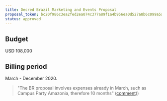 ```yaml
---
title: Decred Brazil Marketing and Events Proposal
proposal_token: bc20f986c3ea2fed2ea074c377a89f1a4b956ea0d527a8b6c099a5a8f175beb5
status: approved
---
```


## Budget

USD 108,000

## Billing period

March - December 2020.

> "The BR proposal involves expenses already in March, such as Campus Party Amazonia, therefore 10 months" ([comment](https://proposals.decred.org/proposals/bc20f98/comments/2)))
